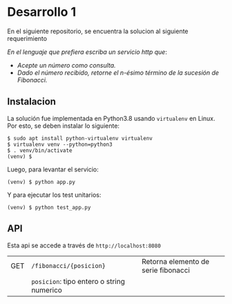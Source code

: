 # Desarrollo 1
En el siguiente repositorio, se encuentra la solucion al siguiente requerimiento

_En el lenguaje que prefiera escriba un servicio http que_:
* _Acepte un número como consulta._
* _Dado el número recibido, retorne el n-ésimo término de la sucesión de Fibonacci._

## Instalacion
La solución fue implementada en Python3.8 usando `virtualenv` en Linux.
Por esto, se deben instalar lo siguiente:
```shell script
$ sudo apt install python-virtualenv virtualenv
$ virtualenv venv --python=python3
$ . venv/bin/activate
(venv) $
```

Luego, para levantar el servicio:
```shell script
(venv) $ python app.py
```
Y para ejecutar los test unitarios:
```shell script
(venv) $ python test_app.py
```

## API
Esta api se accede a través de `http://localhost:8080`

|   |   |   |
|---|---|---|
| GET | `/fibonacci/{posicion}` | Retorna elemento de serie fibonacci  |
|   | `posicion`: tipo entero o string numerico    |


